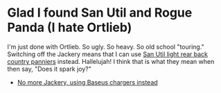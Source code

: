 # Glad I found San Util and Rogue Panda (I hate Ortlieb)

I'm just done with Ortlieb. So ugly. So heavy. So old school "touring." Switching off the Jackery means that I can use [San Util light rear back country panniers](https://sanutildesign.com/products/light-weight-panniers-builder) instead. Hallelujah! I think that is what they mean when then say, "Does it spark joy?"

* [No more Jackery, using Baseus chargers instead](../2481)
